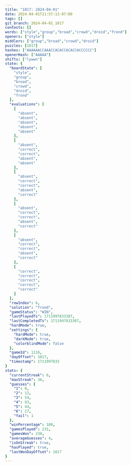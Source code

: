 ```yaml
---
title: "1017: 2024-04-01"
date: 2024-04-01T11:57:13-07:00
tags: []
git_branch: 2024-04-01_1017
contests: []
words: ["style","group","broad","crowd","droid","frond"]
openers: ["style"]
middlers: ["group","broad","crowd","droid"]
puzzles: [1017]
hashes: ["AAAAAACCAAACCACACCACACCACCCCCC"]
openerHash: ["AAAAA"]
shifts: ["lywwn"]
state: {
  "boardState": [
    "style",
    "group",
    "broad",
    "crowd",
    "droid",
    "frond"
  ],
  "evaluations": [
    [
      "absent",
      "absent",
      "absent",
      "absent",
      "absent"
    ],
    [
      "absent",
      "correct",
      "correct",
      "absent",
      "absent"
    ],
    [
      "absent",
      "correct",
      "correct",
      "absent",
      "correct"
    ],
    [
      "absent",
      "correct",
      "correct",
      "absent",
      "correct"
    ],
    [
      "absent",
      "correct",
      "correct",
      "absent",
      "correct"
    ],
    [
      "correct",
      "correct",
      "correct",
      "correct",
      "correct"
    ]
  ],
  "rowIndex": 6,
  "solution": "frond",
  "gameStatus": "WIN",
  "lastPlayedTs": 1711997833387,
  "lastCompletedTs": 1711997833387,
  "hardMode": true,
  "settings": {
    "hardMode": true,
    "darkMode": true,
    "colorblindMode": false
  },
  "gameId": 1116,
  "dayOffset": 1017,
  "timestamp": 1711997833
}
stats: {
  "currentStreak": 6,
  "maxStreak": 36,
  "guesses": {
    "1": 0,
    "2": 12,
    "3": 54,
    "4": 93,
    "5": 44,
    "6": 27,
    "fail": 1
  },
  "winPercentage": 100,
  "gamesPlayed": 231,
  "gamesWon": 230,
  "averageGuesses": 4,
  "isOnStreak": true,
  "hasPlayed": true,
  "lastWonDayOffset": 1017
}
---
```

<!-- more -->
